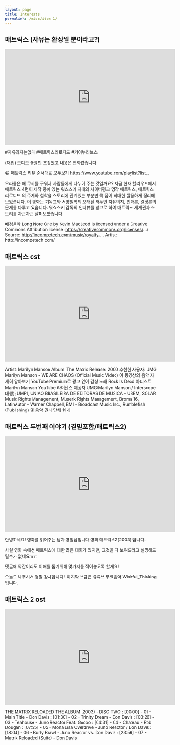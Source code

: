 ```yaml
---
layout: page
title: Interests
permalink: /misc/item-1/
---
```


## 매트릭스 (자유는 환상일 뿐이라고?)

<iframe width="560" height="315" src="https://www.youtube.com/embed/tj5YlG2n_G4" frameborder="0" allow="accelerometer; autoplay; clipboard-write; encrypted-media; gyroscope; picture-in-picture" allowfullscreen></iframe>

#자유의지는없다 #매트릭스리로디드 #키아누리브스

(재업) 오디오 볼륨만 조정했고 내용은 변화없습니다


😀 매트릭스 리뷰 순서대로 모두보기
https://www.youtube.com/playlist?list...


오라클은 왜 쿠키를 구워서 사람들에게 
나누어 주는 것일까요?
지금 현재 할리우드에서 매트릭스 4편이 제작 중에 있는
워쇼스키 자매의 사이버펑크 명작
매트릭스, 매트릭스 리로디드 의 주제와 철학을
스토리에 관계있는 부분만 콕 집어
최대한 깔끔하게 정리해 보았습니다.
이 영화는 기독교와 서양철학의 오래된 화두인
자유의지, 인과론, 결정론의 문제를 다루고 있습니다.​
워쇼스키 감독의 인터뷰를 참고로 하여
매트릭스 세계관과 스토리를 차근차근 살펴보았습니다





배경음악
Long Note One by Kevin MacLeod is licensed under a Creative Commons Attribution license (https://creativecommons.org/licenses/...)
Source: http://incompetech.com/music/royalty-...
Artist: http://incompetech.com/

## 매트릭스 ost

<iframe width="560" height="315" src="https://www.youtube.com/embed/G7xaIz0liiM" frameborder="0" allow="accelerometer; autoplay; clipboard-write; encrypted-media; gyroscope; picture-in-picture" allowfullscreen></iframe>

Artist: Marilyn Manson
Album: The Matrix
Release: 2000
추천한 사용자: UMG
Marilyn Manson - WE ARE CHAOS (Official Music Video)
이 동영상의 음악
자세히 알아보기
YouTube Premium로 광고 없이 감상
노래
Rock Is Dead
아티스트
Marilyn Manson
YouTube 라이선스 제공자
UMG(Marilyn Manson / Interscope 대행); UMPI, UNIAO BRASILEIRA DE EDITORAS DE MUSICA - UBEM, SOLAR Music Rights Management, Muserk Rights Management, Broma 16, LatinAutor - Warner Chappell, BMI - Broadcast Music Inc., Rumblefish (Publishing) 및 음악 권리 단체 19개

## 매트릭스 두번째 이야기 (결말포함/매트릭스2)

<iframe width="560" height="315" src="https://www.youtube.com/embed/ZPr6hD81-Kw" frameborder="0" allow="accelerometer; autoplay; clipboard-write; encrypted-media; gyroscope; picture-in-picture" allowfullscreen></iframe>

안녕하세요! 영화를 읽어주는 남자 영일남입니다
영화 매트릭스2(2003) 입니다.

사실 영화 속에선 매트릭스에 대한 많은 대화가 있지만,
그것을 다 보여드리고 설명해드릴수가 없네요ㅠㅠ

댓글에 약간이라도 이해를 돕기위해 몇가지를 적어놓도록 할게요! 

오늘도 봐주셔서 정말 감사합니다!!
마지막 브금은 유튜브 무료음악 Wishful_Thinking 입니다.

## 매트릭스 2 ost

<iframe width="560" height="315" src="https://www.youtube.com/embed/spmDrMeZgUY" frameborder="0" allow="accelerometer; autoplay; clipboard-write; encrypted-media; gyroscope; picture-in-picture" allowfullscreen></iframe>

THE MATRIX RELOADED THE ALBUM (2003) - DISC TWO
: [00:00] - 01 - Main Title - Don Davis
: [01:30] - 02 - Trinity Dream - Don Davis
: [03:26] - 03 - Teahouse - Juno Reactor Feat. Gocoo
: [04:31] - 04 - Chateau - Rob Dougan
: [07:55] - 05 - Mona Lisa Overdrive - Juno Reactor / Don Davis
: [18:04] - 06 - Burly Brawl - Juno Reactor vs. Don Davis
: [23:56] - 07 - Matrix Reloaded (Suite) - Don Davis